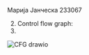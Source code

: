 Марија Јанческа 233067

2. Control flow graph:
3. 
![CFG drawio](https://github.com/user-attachments/assets/a1fe718e-81ce-4114-9442-f1e0c7c88543)
